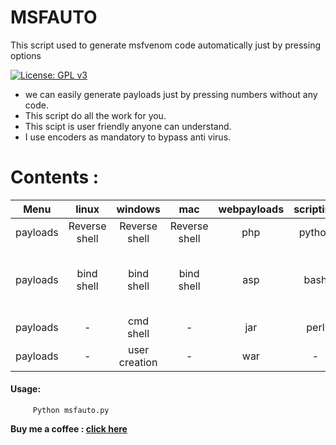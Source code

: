 # MSFAUTO
This script used to generate msfvenom code automatically just by pressing options

[![License: GPL v3](https://img.shields.io/badge/License-GPLv3-blue.svg)](https://github.com/rahul1996pp/msfauto/blob/master/LICENSE)
- we can easily generate payloads just by pressing numbers without any code.
- This script do all the work for you.
- This scipt is user friendly anyone can understand.
- I use encoders as mandatory to bypass anti virus.
# **Contents :**

|Menu| linux  | windows  | mac  | webpayloads  | scripting  | android  |
| :------------: | :------------: | :------------: | :------------: | :------------: | :------------: | :------------: |
|payloads | Reverse shell  | Reverse shell  |  Reverse shell  |  php | python  | Reverse shell  |
|payloads | bind shell  | bind shell  | bind shell   |  asp |  bash | Embed Payload with another apk  |
|payloads |  - | cmd shell   | -  | jar  |  perl | -  |
|payloads | -  | user creation  | - | war  | -|-|  

#### **Usage:**
         
		 Python msfauto.py

**Buy me a coffee : [click here](https://www.paypal.me/RahulPujari "Pay")**
